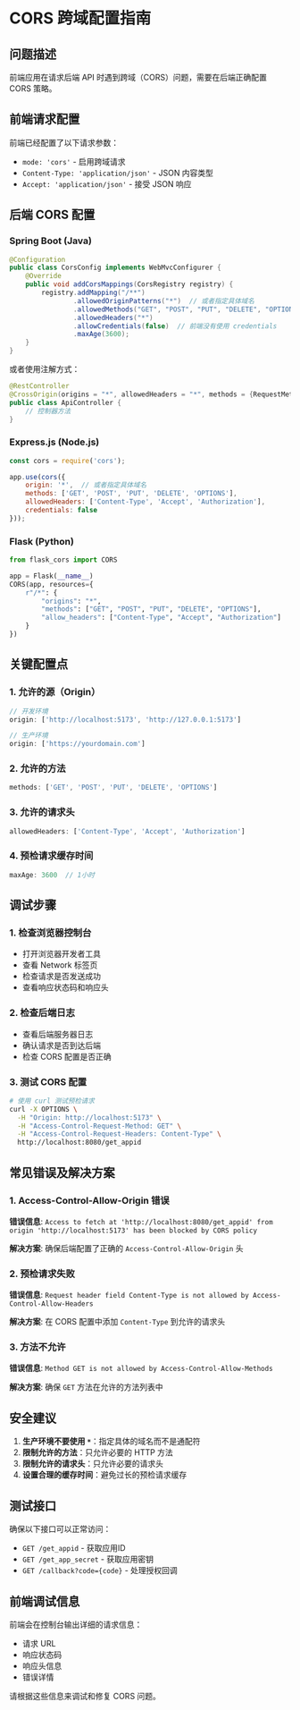 # CORS 跨域配置指南

## 问题描述
前端应用在请求后端 API 时遇到跨域（CORS）问题，需要在后端正确配置 CORS 策略。

## 前端请求配置
前端已经配置了以下请求参数：
- `mode: 'cors'` - 启用跨域请求
- `Content-Type: 'application/json'` - JSON 内容类型
- `Accept: 'application/json'` - 接受 JSON 响应

## 后端 CORS 配置

### Spring Boot (Java)
```java
@Configuration
public class CorsConfig implements WebMvcConfigurer {
    @Override
    public void addCorsMappings(CorsRegistry registry) {
        registry.addMapping("/**")
                .allowedOriginPatterns("*")  // 或者指定具体域名
                .allowedMethods("GET", "POST", "PUT", "DELETE", "OPTIONS")
                .allowedHeaders("*")
                .allowCredentials(false)  // 前端没有使用 credentials
                .maxAge(3600);
    }
}
```

或者使用注解方式：
```java
@RestController
@CrossOrigin(origins = "*", allowedHeaders = "*", methods = {RequestMethod.GET, RequestMethod.POST})
public class ApiController {
    // 控制器方法
}
```

### Express.js (Node.js)
```javascript
const cors = require('cors');

app.use(cors({
    origin: '*',  // 或者指定具体域名
    methods: ['GET', 'POST', 'PUT', 'DELETE', 'OPTIONS'],
    allowedHeaders: ['Content-Type', 'Accept', 'Authorization'],
    credentials: false
}));
```

### Flask (Python)
```python
from flask_cors import CORS

app = Flask(__name__)
CORS(app, resources={
    r"/*": {
        "origins": "*",
        "methods": ["GET", "POST", "PUT", "DELETE", "OPTIONS"],
        "allow_headers": ["Content-Type", "Accept", "Authorization"]
    }
})
```

## 关键配置点

### 1. 允许的源（Origin）
```javascript
// 开发环境
origin: ['http://localhost:5173', 'http://127.0.0.1:5173']

// 生产环境
origin: ['https://yourdomain.com']
```

### 2. 允许的方法
```javascript
methods: ['GET', 'POST', 'PUT', 'DELETE', 'OPTIONS']
```

### 3. 允许的请求头
```javascript
allowedHeaders: ['Content-Type', 'Accept', 'Authorization']
```

### 4. 预检请求缓存时间
```javascript
maxAge: 3600  // 1小时
```

## 调试步骤

### 1. 检查浏览器控制台
- 打开浏览器开发者工具
- 查看 Network 标签页
- 检查请求是否发送成功
- 查看响应状态码和响应头

### 2. 检查后端日志
- 查看后端服务器日志
- 确认请求是否到达后端
- 检查 CORS 配置是否正确

### 3. 测试 CORS 配置
```bash
# 使用 curl 测试预检请求
curl -X OPTIONS \
  -H "Origin: http://localhost:5173" \
  -H "Access-Control-Request-Method: GET" \
  -H "Access-Control-Request-Headers: Content-Type" \
  http://localhost:8080/get_appid
```

## 常见错误及解决方案

### 1. Access-Control-Allow-Origin 错误
**错误信息**: `Access to fetch at 'http://localhost:8080/get_appid' from origin 'http://localhost:5173' has been blocked by CORS policy`

**解决方案**: 确保后端配置了正确的 `Access-Control-Allow-Origin` 头

### 2. 预检请求失败
**错误信息**: `Request header field Content-Type is not allowed by Access-Control-Allow-Headers`

**解决方案**: 在 CORS 配置中添加 `Content-Type` 到允许的请求头

### 3. 方法不允许
**错误信息**: `Method GET is not allowed by Access-Control-Allow-Methods`

**解决方案**: 确保 `GET` 方法在允许的方法列表中

## 安全建议

1. **生产环境不要使用 `*`**：指定具体的域名而不是通配符
2. **限制允许的方法**：只允许必要的 HTTP 方法
3. **限制允许的请求头**：只允许必要的请求头
4. **设置合理的缓存时间**：避免过长的预检请求缓存

## 测试接口

确保以下接口可以正常访问：
- `GET /get_appid` - 获取应用ID
- `GET /get_app_secret` - 获取应用密钥
- `GET /callback?code={code}` - 处理授权回调

## 前端调试信息

前端会在控制台输出详细的请求信息：
- 请求 URL
- 响应状态码
- 响应头信息
- 错误详情

请根据这些信息来调试和修复 CORS 问题。 
